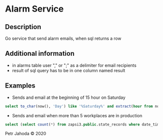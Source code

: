 # Alarm Service

## Description
Go service that send alarm emails, when sql returns a row

## Additional information
* in alarms table user "," or ";" as a delimiter for email recipients
* result of sql query has to be in one column named result


## Examples
* Sends and email at the beginning of 15 hour on Saturday
```sql
select to_char(now(), 'Day') like '%Saturday%' and extract(hour from now()) = 12 as result
```
* Sends and email when more than 5 workplaces are in production
```sql
select (select count(*) from zapsi3.public.state_records where date_time_end is null and state_id=3) > 5 as result;
```    
Petr Jahoda © 2020
